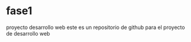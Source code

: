 # fase1
proyecto desarrollo web
este es un repositorio de github para el proyecto de desarrollo web
